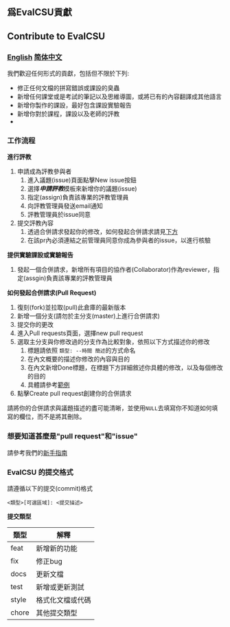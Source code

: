 ## 爲EvalCSU貢獻
## Contribute to EvalCSU
### [English](CONTRIBUTION.md) [简体中文](CONTRIBUTION_zh_simplify.md)

我們歡迎任何形式的貢獻，包括但不限於下列:

- 修正任何文檔的拼寫錯誤或課設的臭蟲
- 新增任何課堂或是考試的筆記以及思維導圖，或將已有的內容翻譯成其他語言
- 新增你製作的課設，最好包含課設實驗報告
- 新增你對於課程，課設以及老師的評教
- 
### 工作流程
**進行評教**
1. 申請成為評教參與者
   1. 進入議題(issue)頁面點擊New issue按鈕
   2. 選擇***申請評教***模板來新增你的議題(issue)
   3. 指定(assign)負責該專業的評教管理員
   4. 向評教管理員發送email通知
   5. 評教管理員於issue同意
2. 提交評教內容
   1. 透過合併請求發起你的修改，如何發起合併請求請見[下方](#28-)
   2. 在該pr內必須連結之前管理員同意你成為參與者的issue，以進行核驗

**提供實驗課設或實驗報告**
 
1. 發起一個合併請求，新增所有項目的協作者(Collaborator)作為reviewer，指定(assgin)負責該專業的評教管理員

**如何發起合併請求(Pull Request)**

1. 復刻(fork)並拉取(pull)此倉庫的最新版本
2. 新增一個分支(請勿於主分支(master)上進行合併請求)
3. 提交你的更改
4. 進入Pull requests頁面，選擇new pull request
5. 選取主分支與你修改過的分支作為比較對象，依照以下方式描述你的修改
   1. 標題請依照 ```類型: --時間 簡述```的方式命名
   2. 在內文概要的描述你修改的內容與目的
   3. 在內文新增Done標題，在標題下方詳細敘述你具體的修改，以及每個修改的目的
   4. 具體請參考[範例](https://github.com/Jacob953/evalcsu/pull/3)
6. 點擊Create pull request創建你的合併請求

請將你的合併請求與議題描述的盡可能清晰，並使用`NULL`去填寫你不知道如何填寫的欄位，而不是將其刪除。

### 想要知道甚麼是"pull request"和"issue"
請參考我們的[新手指南](NOOBGUIDE.md)

### EvalCSU 的提交格式

請遵循以下的提交(commit)格式

```
<類型>[可選區域]: <提交描述>
```

**提交類型**

  <table margin="center">
    <thead>
        <tr>
            <th>類型</th>
          	<th>解釋</th>
        </tr>
    </thead>
    <tbody>
        <tr>
            <td>feat</td>
            <td>新增新的功能</td>
        </tr>
      	<tr>
            <td>fix</td>
            <td>修正bug</td>
     		</tr>
     	 	<tr>
            <td>docs</td>
            <td>更新文檔</td>
      	</tr>
      	<tr>
            <td>test</td>
            <td>新增或更新測試</td>
      	</tr>
      	<tr>
            <td>style</td>
            <td>格式化文檔或代碼</td>
      	</tr>
      	<tr>
            <td>chore</td>
            <td>其他提交類型</td>
      	</tr>
    </tbody>
  </table>
</div>

